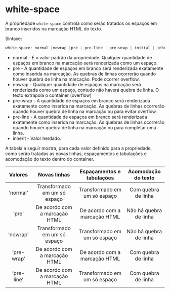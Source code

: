 # white-space

A propriedade `white-space` controla como serão tratados os espaços em branco inseridos na marcação HTML do texto.

Sintaxe:

```css
white-space: normal |nowrap |pre | pre-line | pre-wrap | initial | inherit;
```

* normal - É o valor padrão da propriedade. Qualquer quantidade de espaços em branco na marcação será renderizada como um espaço.
* pre - A quantidade de espaços em branco será renderizada exatamente como inserida na marcação. As quebras de linhas ocorrerão quando houver quebra de linha na marcação. Pode ocorrer overflow.
* nowrap - Qualquer quantidade de espaços na marcação será renderizada como um espaço, contudo não haverá quebra de linha. O texto extrapola o container (overflow)
* pre-wrap - A quantidade de espaços em branco será renderizada exatamente como inserida na marcação. As quebras de linhas ocorrerão quando houver quebra de linha na marcação ou para evitar overflow.
* pre-line - A quantidade de espaços em branco será renderizada exatamente como inserida na marcação. As quebras de linhas ocorrerão quando houver quebra de linha na marcação ou para completar uma linha.
* inherit - Valor herdado.

A tabela a seguir mostra, para cada valor definido para a propriedade, como serão tratadas as novas linhas, espaçamentos e tabulações e acomodação do texto dentro do container.

|   Valores  | Novas linhas                  | Espaçamentos e tabulações     | Acomodação do texto
| :--:       | :--:                          | :--:                          | :--:
| ‘normal’   | Transformado em um só espaço  | Transformado em um só espaço  | Com quebra de linha
| ‘pre’      | De acordo com a marcação HTML | De acordo com a marcação HTML | Não há quebra de linha
| ‘nowrap’   | Transformado em um só espaço  | Transformado em um só espaço  | Não há quebra de linha
| ‘pre-wrap’ | De acordo com a marcação HTML | De acordo com a marcação HTML | Com quebra de linha
| ‘pre-line’ | De acordo com a marcação HTML | Transformado em um só espaço  | Com quebra de linha
